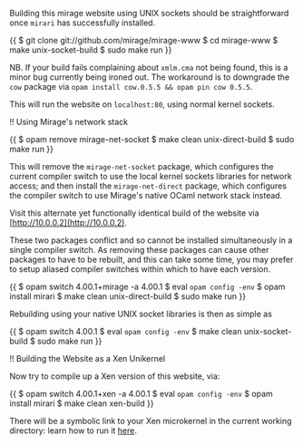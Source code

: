 
Building this mirage website using UNIX sockets should be straightforward once `mirari` has successfully installed.

{{
$ git clone git://github.com/mirage/mirage-www
$ cd mirage-www
$ make unix-socket-build
$ sudo make run
}}

NB. If your build fails complaining about `xmlm.cma` not being found, this is a minor bug currently being ironed out. The workaround is to downgrade the `cow` package via `opam install cow.0.5.5 && opam pin cow 0.5.5`.

This will run the website on `localhost:80`, using normal kernel sockets.

!! Using Mirage's network stack

{{
$ opam remove mirage-net-socket
$ make clean unix-direct-build
$ sudo make run
}}

This will remove the `mirage-net-socket` package, which configures the current compiler switch to use the local kernel sockets libraries for network access; and then install the `mirage-net-direct` package, which configures the compiler switch to use Mirage's native OCaml network stack instead.

Visit this alternate yet functionally identical build of the website via [http://10.0.0.2](http://10.0.0.2).

These two packages conflict and so cannot be installed simultaneously in a single compiler switch. As removing these packages can cause other packages to have to be rebuilt, and this can take some time, you may prefer to setup aliased compiler switches within which to have each version.

{{
$ opam switch 4.00.1+mirage -a 4.00.1
$ eval `opam config -env`
$ opam install mirari
$ make clean unix-direct-build
$ sudo make run
}}

Rebuilding using your native UNIX socket libraries is then as simple as

{{
$ opam switch 4.00.1
$ eval `opam config -env`
$ make clean unix-socket-build
$ sudo make run
}}

!! Building the Website as a Xen Unikernel

Now try to compile up a Xen version of this website, via:

{{
$ opam switch 4.00.1+xen -a 4.00.1
$ eval `opam config -env`
$ opam install mirari
$ make clean xen-build
}}

There will be a symbolic link to your Xen microkernel in the current working directory: learn how to run it [here](/wiki/xen-boot).
